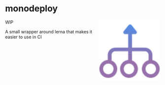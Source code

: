# monodeploy

<span><img align="right" width="200" height="200" src="./monodeploy.svg" alt="monodeploy"></span>

WIP

A small wrapper around lerna that makes it easier to use in CI
